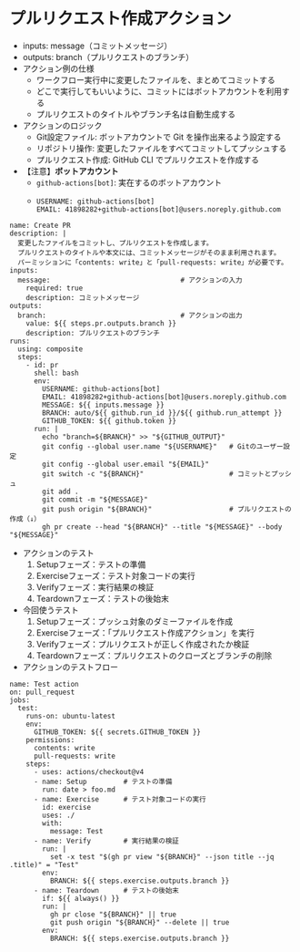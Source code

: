 # プルリクエスト作成アクション
- inputs: message（コミットメッセージ）
- outputs: branch（プルリクエストのブランチ）
- アクション例の仕様
  - ワークフロー実行中に変更したファイルを、まとめてコミットする
  - どこで実行してもいいように、コミットにはボットアカウントを利用する
  - プルリクエストのタイトルやブランチ名は自動生成する
- アクションのロジック
  - Git設定ファイル: ボットアカウントで Git を操作出来るよう設定する
  - リポジトリ操作: 変更したファイルをすべてコミットしてプッシュする
  - プルリクエスト作成: GitHub CLI でプルリクエストを作成する
- 【注意】**ボットアカウント**
  - `github-actions[bot]`: 実在するのボットアカウント
  - ```
    USERNAME: github-actions[bot]
    EMAIL: 41898282+github-actions[bot]@users.noreply.github.com
    ```
```
name: Create PR
description: |
  変更したファイルをコミットし、プルリクエストを作成します。
  プルリクエストのタイトルや本文には、コミットメッセージがそのまま利用されます。
  パーミッションに「contents: write」と「pull-requests: write」が必要です。
inputs:
  message:                                # アクションの入力
    required: true
    description: コミットメッセージ
outputs:
  branch:                                 # アクションの出力
    value: ${{ steps.pr.outputs.branch }}
    description: プルリクエストのブランチ
runs:
  using: composite
  steps:
    - id: pr
      shell: bash
      env:
        USERNAME: github-actions[bot]
        EMAIL: 41898282+github-actions[bot]@users.noreply.github.com
        MESSAGE: ${{ inputs.message }}
        BRANCH: auto/${{ github.run_id }}/${{ github.run_attempt }}
        GITHUB_TOKEN: ${{ github.token }}
      run: |
        echo "branch=${BRANCH}" >> "${GITHUB_OUTPUT}"
        git config --global user.name "${USERNAME}"   # Gitのユーザー設定
        git config --global user.email "${EMAIL}"
        git switch -c "${BRANCH}"                     # コミットとプッシュ
        git add .
        git commit -m "${MESSAGE}"
        git push origin "${BRANCH}"                   # プルリクエストの作成（↓）
        gh pr create --head "${BRANCH}" --title "${MESSAGE}" --body "${MESSAGE}"
```
- アクションのテスト
  1. Setupフェーズ：テストの準備
  2. Exerciseフェーズ：テスト対象コードの実行
  3. Verifyフェーズ：実行結果の検証
  4. Teardownフェーズ：テストの後始末
- 今回使うテスト
  1. Setupフェーズ：プッシュ対象のダミーファイルを作成
  2. Exerciseフェーズ：「プルリクエスト作成アクション」を実行
  3. Verifyフェーズ：プルリクエストが正しく作成されたか検証
  4. Teardownフェーズ：プルリクエストのクローズとブランチの削除
- アクションのテストフロー
```
name: Test action
on: pull_request
jobs:
  test:
    runs-on: ubuntu-latest
    env:
      GITHUB_TOKEN: ${{ secrets.GITHUB_TOKEN }}
    permissions:
      contents: write
      pull-requests: write
    steps:
      - uses: actions/checkout@v4
      - name: Setup         # テストの準備
        run: date > foo.md
      - name: Exercise      # テスト対象コードの実行
        id: exercise
        uses: ./
        with:
          message: Test
      - name: Verify        # 実行結果の検証
        run: |
          set -x test "$(gh pr view "${BRANCH}" --json title --jq .title)" = "Test"
        env:
          BRANCH: ${{ steps.exercise.outputs.branch }}
      - name: Teardown      # テストの後始末
        if: ${{ always() }}
        run: |
          gh pr close "${BRANCH}" || true
          git push origin "${BRANCH}" --delete || true
        env:
          BRANCH: ${{ steps.exercise.outputs.branch }}
```
